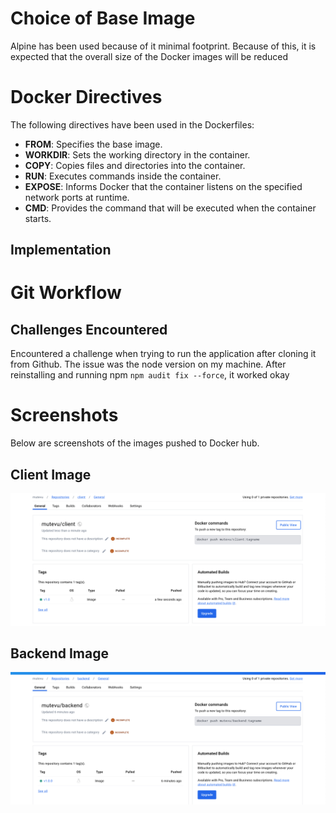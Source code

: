 # Choice of Base Image

Alpine has been used because of it minimal footprint. Because of this, it is expected that the overall size of the Docker images will 
be reduced

# Docker Directives

The following directives have been used in the Dockerfiles:
- **FROM**: Specifies the base image.
- **WORKDIR**: Sets the working directory in the container.
- **COPY**: Copies files and directories into the container.
- **RUN**: Executes commands inside the container.
- **EXPOSE**: Informs Docker that the container listens on the specified network ports at runtime.
- **CMD**: Provides the command that will be executed when the container starts.

## Implementation

# Git Workflow

## Challenges Encountered

Encountered a challenge when trying to run the application after cloning it from Github. The issue was the node version on my machine. After reinstalling and running npm `npm audit fix --force`, it worked okay

# Screenshots
Below are screenshots of the images pushed to Docker hub.

## Client Image 
![Client Image Screenshot](<client-image.png>)

## Backend Image 
![Backed Image Screenshot](<backend-image.png>)

